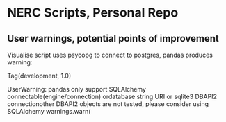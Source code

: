 # NERC Scripts, Personal Repo

## User warnings, potential points of improvement

Visualise script uses psycopg to connect to postgres, pandas produces warning:

Tag(development, 1.0)

UserWarning: pandas only support SQLAlchemy connectable(engine/connection) ordatabase string URI or sqlite3 DBAPI2 connectionother DBAPI2 objects are not tested, please consider using SQLAlchemy
  warnings.warn(